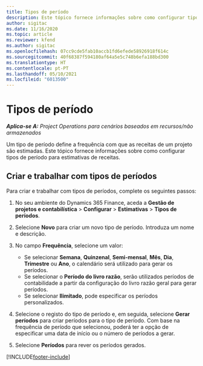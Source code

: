 ```yaml
---
title: Tipos de período
description: Este tópico fornece informações sobre como configurar tipos de período para estimativas de receitas.
author: sigitac
ms.date: 11/16/2020
ms.topic: article
ms.reviewer: kfend
ms.author: sigitac
ms.openlocfilehash: 07cc9cde5fab10accb1fd6efede58926918f614c
ms.sourcegitcommit: 40f68387f594180af64a5e5c748b6efa188bd300
ms.translationtype: HT
ms.contentlocale: pt-PT
ms.lasthandoff: 05/10/2021
ms.locfileid: "6013500"
---
```

# <a name="period-types"></a>Tipos de período

_**Aplica-se A:** Project Operations para cenários baseados em recursos/não armazenados_

Um tipo de período define a frequência com que as receitas de um projeto são estimadas. Este tópico fornece informações sobre como configurar tipos de período para estimativas de receitas. 

## <a name="create-and-work-with-period-types"></a>Criar e trabalhar com tipos de períodos
Para criar e trabalhar com tipos de períodos, complete os seguintes passos:

1. No seu ambiente do Dynamics 365 Finance, aceda a **Gestão de projetos e contabilística** > **Configurar** > **Estimativas** > **Tipos de períodos**.
2. Selecione **Novo** para criar um novo tipo de período. Introduza um nome e descrição.
3. No campo **Frequência**, selecione um valor:

    - Se selecionar **Semana**, **Quinzenal**, **Semi-mensal**, **Mês**, **Dia**, **Trimestre** ou **Ano**, o calendário será utilizado para gerar os períodos. 
    - Se selecionar o **Período do livro razão**, serão utilizados períodos de contabilidade a partir da configuração do livro razão geral para gerar períodos.
    - Se selecionar **Ilimitado**, pode especificar os períodos personalizados.
4. Selecione o registo do tipo de período e, em seguida, selecione **Gerar períodos** para criar períodos para o tipo de período. Com base na frequência de período que selecionou, poderá ter a opção de especificar uma data de início ou o número de períodos a gerar.
5. Selecione **Períodos** para rever os períodos gerados.



[!INCLUDE[footer-include](../includes/footer-banner.md)]